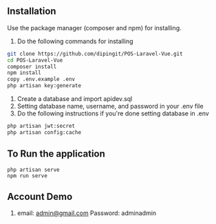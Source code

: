 ## Installation

<p>Use the package manager (composer and npm) for installing.

1. Do the following commands for installing</p>

<!-- Github Markdown -->
```bash
git clone https://github.com/dipingit/POS-Laravel-Vue.git
cd POS-Laravel-Vue
composer install
npm install
copy .env.example .env
php artisan key:generate
```

1. Create a database and import apidev.sql
2. Setting database name, username, and password in your .env file
3. Do the following instructions if you're done setting database in .env

```bash
php artisan jwt:secret
php artisan config:cache
```

## To Run the application

```
php artisan serve
npm run serve
```

## Account Demo

1. email: admin@gmail.com Password: adminadmin
